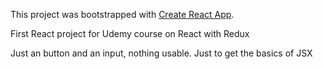 This project was bootstrapped with [Create React App](https://github.com/facebook/create-react-app).

First React project for Udemy course on React with Redux

Just an button and an input, nothing usable. Just to get the basics of JSX